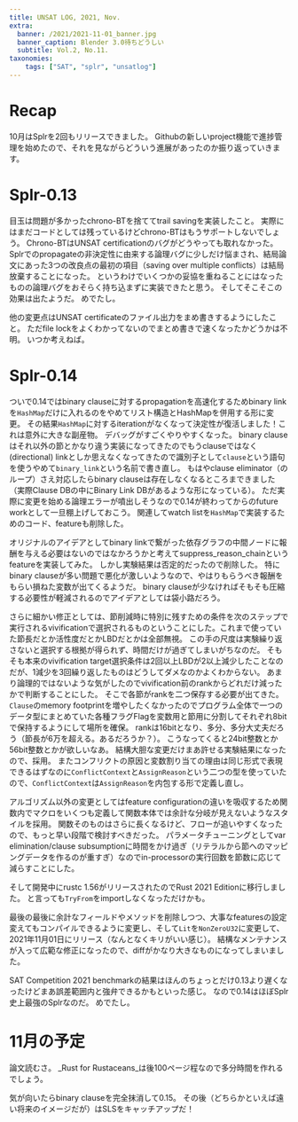```yaml
---
title: UNSAT LOG, 2021, Nov.
extra:
  banner: /2021/2021-11-01_banner.jpg
  banner_caption: Blender 3.0待ちどうしい
  subtitle: Vol.2, No.11.
taxonomies:
    tags: ["SAT", "splr", "unsatlog"]
---
```

# Recap

10月はSplrを2回もリリースできました。
Githubの新しいproject機能で進捗管理を始めたので、それを見ながらどういう進展があったのか振り返っていきます。

# Splr-0.13

目玉は問題が多かったchrono-BTを捨ててtrail savingを実装したこと。
実際にはまだコードとしては残っているけどchrono-BTはもうサポートしないでしょう。
Chrono-BTはUNSAT certificationのバグがどうやっても取れなかった。
Splrでのpropagateの非決定性に由来する論理バグに少しだけ悩まされ、結局論文にあった3つの改良点の最初の項目（saving over multiple conflicts）は結局放棄することになった。
というわけでいくつかの妥協を重ねることにはなったものの論理バグをおそらく持ち込まずに実装できたと思う。
そしてそこそこの効果は出たようだ。
めでたし。

他の変更点はUNSAT certificateのファイル出力をまめ書きするようにしたこと。
ただfile lockをよくわかってないのでまとめ書きで速くなったかどうかは不明。
いつか考えねば。

# Splr-0.14

ついで0.14ではbinary clauseに対するpropagationを高速化するためbinary linkを`HashMap`だけに入れるのをやめてリスト構造とHashMapを併用する形に変更。
その結果`HashMap`に対するiterationがなくなって決定性が復活しました！これは意外に大きな副産物。
デバッグがすごくやりやすくなった。
binary clauseはそれ以外の節とかなり違う実装になってきたのでもうclauseではなく(directional) linkとしか思えなくなってきたので識別子として`clause`という語句を使うやめて`binary_link`という名前で書き直し。
もはやclause eliminator（のループ）さえ対応したらbinary clauseは存在しなくなるところまできました（実際Clause DBの中にBinary Link DBがあるような形になっている）。
ただ実際に変更を始める論理エラーが噴出しそうなので0.14が終わってからのfuture workとして一旦棚上げしておこう。
関連してwatch listを`HashMap`で実装するためのコード、featureも削除した。

オリジナルのアイデアとしてbinary linkで繋がった依存グラフの中間ノードに報酬を与える必要はないのではなかろうかと考えてsuppress_reason_chainというfeatureを実装してみた。
しかし実験結果は否定的だったので削除した。
特にbinary clauseが多い問題で悪化が激しいようなので、やはりもらうべき報酬をもらい損ねた変数が出てくるようだ。
binary clauseが少なければそもそも圧縮する必要性が軽減されるのでアイデアとしては袋小路だろう。

さらに細かい修正としては、節削減時に特別に残すための条件を次のステップで実行されるvivificationで選択されるものということにした。これまで使っていた節長だとか活性度だとかLBDだとかは全部無視。
この手の尺度は実験繰り返さないと選択する根拠が得られず、時間だけが過ぎてしまいがちなのだ。
そもそも本来のvivification target選択条件は2回以上LBDが2以上減少したことなのだが、1減少を3回繰り返したものはどうしてダメなのかよくわからない。
あまり論理的ではないような気がしたのでvivification前のrankからどれだけ減ったかで判断することにした。
そこで各節がrankを二つ保存する必要が出てきた。
`Clause`のmemory footprintを増やしたくなかったのでプログラム全体で一つのデータ型にまとめていた各種フラグFlagを変数用と節用に分割してそれぞれ8bitで保持するようにして場所を確保。
rankは16bitとなり、多分、多分大丈夫だろう（節長が6万を超える。あるだろうか？）。
こうなってくると24bit整数とか56bit整数とかが欲しいなあ。
結構大胆な変更だけまあ許せる実験結果になったので、採用。
またコンフリクトの原因と変数割り当ての理由は同じ形式で表現できるはずなのに`ConflictContext`と`AssignReason`という二つの型を使っていたので、`ConflictContext`は`AssignReason`を内包する形で定義し直し。

アルゴリズム以外の変更としてはfeature configurationの違いを吸収するため関数内でマクロをいくつも定義して関数本体では余計な分岐が見えないようなスタイルを採用。
関数そのものはさらに長くなるけど、フローが追いやすくなったので、もっと早い段階で検討すべきだった。
パラメータチューニングとしてvar elimination/clause subsumptionに時間をかけ過ぎ（リテラルから節へのマッピングデータを作るのが重すぎ）なのでin-processorの実行回数を節数に応じて減らすことにした。

そして開発中にrustc 1.56がリリースされたのでRust 2021 Editionに移行しました。
と言っても`TryFrom`をimportしなくなっただけかも。

最後の最後に余計なフィールドやメソッドを削除しつつ、大事なfeaturesの設定変えてもコンパイルできるように変更し、そして`Lit`を`NonZeroU32`に変更して、2021年11月01日にリリース（なんとなくキリがいい感じ）。
結構なメンテナンスが入って広範な修正になったので、diffがかなり大きなものになってしまいました。

SAT Competition 2021 benchmarkの結果はほんのちょっとだけ0.13より遅くなったけどまあ誤差範囲内と強弁できるかもといった感じ。
なので0.14はほぼSplr史上最強のSplrなのだ。
めでたし。

# 11月の予定

論文読むさ。
_Rust for Rustaceans_は後100ページ程なので多分時間を作れるでしょう。

気が向いたらbinary clauseを完全抹消して0.15。
その後（どちらかといえば遠い将来のイメージだが）はSLSをキャッチアップだ！

